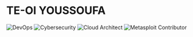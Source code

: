 # TE-OI YOUSSOUFA
![DevOps](https://img.shields.io/badge/DevOps-%23007ACC?style=for-the-badge&logo=azuredevops&logoColor=white)
![Cybersecurity](https://img.shields.io/badge/Cybersecurity-%2300C853?style=for-the-badge&logo=hackthebox&logoColor=white)
![Cloud Architect](https://img.shields.io/badge/Cloud%20Architect-%234285F4?style=for-the-badge&logo=googlecloud&logoColor=white)
![Metasploit Contributor](https://img.shields.io/badge/Open%20Source-Metasploit-%23e0234e?style=for-the-badge&logo=github&logoColor=white)

<!-- More about you below... -->
